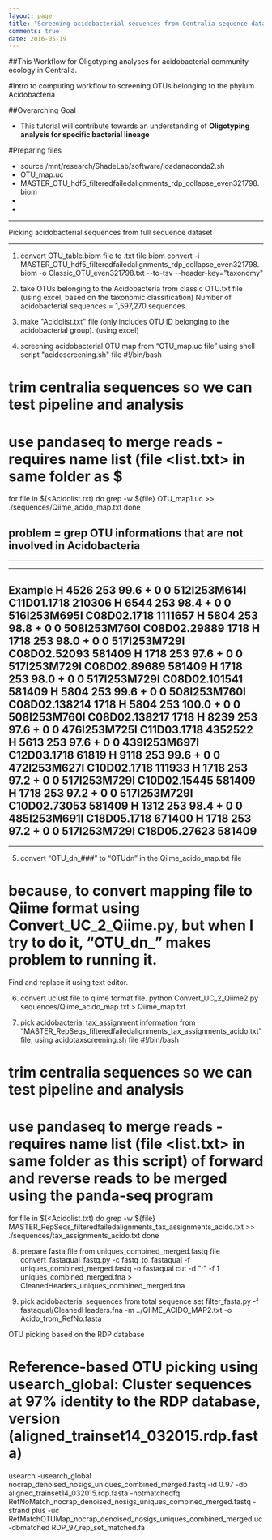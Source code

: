 ```yaml
---
layout: page
title: "Screening acidobacterial sequences from Centralia sequence dataset"
comments: true
date: 2016-05-19
---
```


##This Workflow for Oligotyping analyses for acidobacterial community ecology in Centralia.

#Intro to computing workflow to screening OTUs belonging to the phylum Acidobacteria


##Overarching Goal
* This tutorial will contribute towards an understanding of **Oligotyping analysis for specific bacterial lineage**

#Preparing files
* source /mnt/research/ShadeLab/software/loadanaconda2.sh
* OTU_map.uc
* MASTER_OTU_hdf5_filteredfailedalignments_rdp_collapse_even321798.biom
*
*

***
Picking acidobacterial sequences from full sequence dataset
***
1. convert OTU_table.biom file to .txt file
biom convert -i MASTER_OTU_hdf5_filteredfailedalignments_rdp_collapse_even321798.biom -o Classic_OTU_even321798.txt --to-tsv --header-key="taxonomy"

2. take OTUs belonging to the Acidobacteria from classic OTU.txt file (using excel, based on the taxonomic classification)
   Number of acidobacterial sequences = 1,597,270 sequences

3. make "Acidolist.txt" file (only includes OTU ID belonging to the acidobacterial group). (using excel)

4. screening acidobacterial OTU map from “OTU_map.uc file” using shell script "acidoscreening.sh" file
#!/bin/bash
# trim centralia sequences so we can test pipeline and analysis
# use pandaseq to merge reads - requires name list (file <list.txt> in same folder as $
for file in $(<Acidolist.txt)
do
    grep -w ${file} OTU_map1.uc >> ./sequences/Qiime_acido_map.txt
done

## problem = grep OTU informations that are not involved in Acidobacteria
***
---
Example
H	4526	253	99.6	+	0	0	512I253M614I	C11D01.1718	210306
H	6544	253	98.4	+	0	0	516I253M695I	C08D02.1718	1111657
H	5804	253	98.8	+	0	0	508I253M760I	C08D02.29889	1718
H	1718	253	98.0	+	0	0	517I253M729I	C08D02.52093	581409
H	1718	253	97.6	+	0	0	517I253M729I	C08D02.89689	581409
H	1718	253	98.0	+	0	0	517I253M729I	C08D02.101541	581409
H	5804	253	99.6	+	0	0	508I253M760I	C08D02.138214	1718
H	5804	253	100.0	+	0	0	508I253M760I	C08D02.138217	1718
H	8239	253	97.6	+	0	0	476I253M725I	C11D03.1718	4352522
H	5613	253	97.6	+	0	0	439I253M697I	C12D03.1718	61819
H	9118	253	99.6	+	0	0	472I253M627I	C10D02.1718	111933
H	1718	253	97.2	+	0	0	517I253M729I	C10D02.15445	581409
H	1718	253	97.2	+	0	0	517I253M729I	C10D02.73053	581409
H	1312	253	98.4	+	0	0	485I253M691I	C18D05.1718	671400
H	1718	253	97.2	+	0	0	517I253M729I	C18D05.27623	581409
---
***


5. convert “OTU_dn_###” to “OTUdn” in the Qiime_acido_map.txt file
# because, to convert mapping file to Qiime format using Convert_UC_2_Qiime.py, but when I try to do it, “OTU_dn_” makes problem to running it.
Find and replace it using text editor.

6. convert uclust file to qiime format file.
python Convert_UC_2_Qiime2.py sequences/Qiime_acido_map.txt > Qiime_map.txt

7. pick acidobacterial tax_assignment information from “MASTER_RepSeqs_filteredfailedalignments_tax_assignments_acido.txt” file, using acidotaxscreening.sh file
#!/bin/bash
# trim centralia sequences so we can test pipeline and analysis
# use pandaseq to merge reads - requires name list (file <list.txt> in same folder as this script) of forward and reverse reads to be merged using the panda-seq program
for file in $(<Acidolist.txt)
do
    grep -w ${file} MASTER_RepSeqs_filteredfailedalignments_tax_assignments_acido.txt >> ./sequences/tax_assignments_acido.txt 
done

8. prepare fasta file from uniques_combined_merged.fastq file
convert_fastaqual_fastq.py -c fastq_to_fastaqual -f uniques_combined_merged.fastq -o fastaqual
cut -d ";" -f 1 uniques_combined_merged.fna > CleanedHeaders_uniques_combined_merged.fna

9. pick acidobacterial sequences from total sequence set
filter_fasta.py -f fastaqual/CleanedHeaders.fna -m ../QIIME_ACIDO_MAP2.txt -o Acido_from_RefNo.fasta


OTU picking based on the RDP database
# Reference-based OTU picking using usearch_global: Cluster sequences at 97% identity to the RDP database, version (aligned_trainset14_032015.rdp.fasta)
usearch -usearch_global nocrap_denoised_nosigs_uniques_combined_merged.fastq -id 0.97 -db aligned_trainset14_032015.rdp.fasta -notmatchedfq RefNoMatch_nocrap_denoised_nosigs_uniques_combined_merged.fastq -strand plus -uc RefMatchOTUMap_nocrap_denoised_nosigs_uniques_combined_merged.uc -dbmatched RDP_97_rep_set_matched.fa
